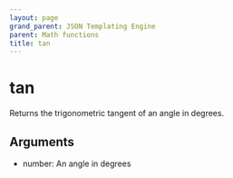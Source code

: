 ```yaml
---
layout: page
grand_parent: JSON Templating Engine
parent: Math functions
title: tan
---
```


# tan

Returns the trigonometric tangent of an angle in degrees.

## Arguments

 - number: An angle in degrees
